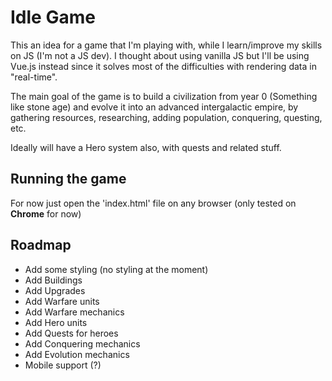 # Idle Game

This an idea for a game that I'm playing with, while I learn/improve my skills on JS (I'm not a JS dev).
I thought about using vanilla JS but I'll be using Vue.js instead since it solves most of the difficulties with rendering data in "real-time".

The main goal of the game is to build a civilization from year 0 (Something like stone age) and evolve it into an advanced intergalactic empire, by gathering resources, researching, adding population, conquering, questing, etc.

Ideally will have a Hero system also, with quests and related stuff.

## Running the game

For now just open the 'index.html' file on any browser (only tested on **Chrome** for now)

## Roadmap

- Add some styling (no styling at the moment)
- Add Buildings
- Add Upgrades
- Add Warfare units
- Add Warfare mechanics
- Add Hero units
- Add Quests for heroes
- Add Conquering mechanics
- Add Evolution mechanics
- Mobile support (?)